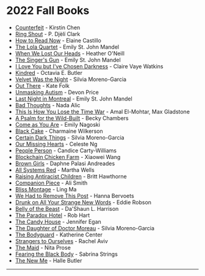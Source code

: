 # 2022 Fall Books

- [Counterfeit](https://play.google.com/store/books/details?id=WBdTEAAAQBAJ) - Kirstin Chen
- [Ring Shout](https://play.google.com/store/books/details?id=81bEDwAAQBAJ) - P. Djèlí Clark
- [How to Read Now](https://books.google.com/books/about/How_to_Read_Now.html?hl=&id=iKdPEAAAQBAJ) - Elaine Castillo
- [The Lola Quartet](https://play.google.com/store/books/details?id=A6erBwAAQBAJ) - Emily St. John Mandel
- [When We Lost Our Heads](https://books.google.com/books/about/When_We_Lost_Our_Heads.html?hl=&id=fKdPEAAAQBAJ) - Heather O'Neill
- [The Singer's Gun](https://play.google.com/store/books/details?id=wseQBwAAQBAJ) - Emily St. John Mandel
- [I Love You but I've Chosen Darkness](https://books.google.com/books/about/I_Love_You_but_I_ve_Chosen_Darkness.html?hl=&id=Q-JsEAAAQBAJ) - Claire Vaye Watkins
- [Kindred](https://books.google.com/books/about/Kindred.html?hl=&id=89-2ZXYsuAQC) - Octavia E. Butler
- [Velvet Was the Night](https://play.google.com/store/books/details?id=hX4JEAAAQBAJ) - Silvia Moreno-Garcia
- [Out There](https://play.google.com/store/books/details?id=4Sk3EAAAQBAJ) - Kate Folk
- [Unmasking Autism](https://books.google.com/books/about/Unmasking_Autism.html?hl=&id=b2SLzgEACAAJ) - Devon Price
- [Last Night in Montreal](https://books.google.com/books/about/Last_Night_in_Montreal.html?hl=&id=kfCMDQAAQBAJ) - Emily St. John Mandel
- [Bad Thoughts](https://play.google.com/store/books/details?id=TPNJEAAAQBAJ) - Nada Alic
- [This Is How You Lose the Time War](https://play.google.com/store/books/details?id=8EyBDwAAQBAJ) - Amal El-Mohtar, Max Gladstone
- [A Psalm for the Wild-Built](https://play.google.com/store/books/details?id=XgT6DwAAQBAJ) - Becky Chambers
- [Come as You Are](https://books.google.com/books/about/Come_as_You_Are.html?hl=&id=IOLFrQEACAAJ) - Emily Nagoski
- [Black Cake](https://books.google.com/books/about/Black_Cake.html?hl=&id=5WxcEAAAQBAJ) - Charmaine Wilkerson
- [Certain Dark Things](https://play.google.com/store/books/details?id=Dc70DwAAQBAJ) - Silvia Moreno-Garcia
- [Our Missing Hearts](https://play.google.com/store/books/details?id=fdlYEAAAQBAJ) - Celeste Ng
- [People Person](https://books.google.com/books/about/People_Person.html?hl=&id=mBaCEAAAQBAJ) - Candice Carty-Williams
- [Blockchain Chicken Farm](https://play.google.com/store/books/details?id=sCPQDwAAQBAJ) - Xiaowei Wang
- [Brown Girls](https://books.google.com/books/about/Brown_Girls.html?hl=&id=qLhPEAAAQBAJ) - Daphne Palasi Andreades
- [All Systems Red](https://play.google.com/store/books/details?id=ZSu2DQAAQBAJ) - Martha Wells
- [Raising Antiracist Children](https://books.google.com/books/about/Raising_Antiracist_Children.html?hl=&id=chBvEAAAQBAJ) - Britt Hawthorne
- [Companion Piece](https://play.google.com/store/books/details?id=tC89EAAAQBAJ) - Ali Smith
- [Bliss Montage](https://play.google.com/store/books/details?id=8ABdEAAAQBAJ) - Ling Ma
- [We Had to Remove This Post](https://play.google.com/store/books/details?id=kwYzEAAAQBAJ) - Hanna Bervoets
- [Drunk on All Your Strange New Words](https://play.google.com/store/books/details?id=Xlk8EAAAQBAJ) - Eddie Robson
- [Belly of the Beast](https://books.google.com/books/about/Belly_of_the_Beast.html?hl=&id=nvQ3EAAAQBAJ) - Da'Shaun L. Harrison
- [The Paradox Hotel](https://books.google.com/books/about/The_Paradox_Hotel.html?hl=&id=8bNaEAAAQBAJ) - Rob Hart
- [The Candy House](https://books.google.com/books/about/The_Candy_House.html?hl=&id=WB9oEAAAQBAJ) - Jennifer Egan
- [The Daughter of Doctor Moreau](https://play.google.com/store/books/details?id=0z9JEAAAQBAJ) - Silvia Moreno-Garcia
- [The Bodyguard](https://books.google.com/books/about/The_Bodyguard.html?hl=&id=hoFOEAAAQBAJ) - Katherine Center
- [Strangers to Ourselves](https://books.google.com/books/about/Strangers_to_Ourselves.html?hl=&id=MdxbEAAAQBAJ) - Rachel Aviv
- [The Maid](https://books.google.com/books/about/The_Maid.html?hl=&id=-zCUEAAAQBAJ) - Nita Prose
- [Fearing the Black Body](https://books.google.com/books/about/Fearing_the_Black_Body.html?hl=&id=j1ZxDwAAQBAJ) - Sabrina Strings
- [The New Me](https://books.google.com/books/about/The_New_Me.html?hl=&id=KcCGDwAAQBAJ) - Halle Butler

---


